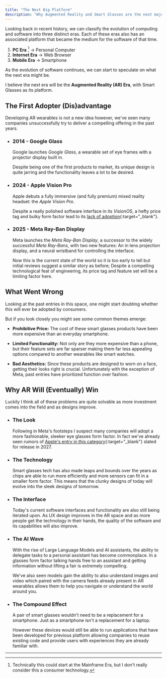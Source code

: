 ```yaml
---
title: "The Next Big Platform"
description: "Why Augmented Reality and Smart Glasses are the next major computing platform."
---
```


Looking back in recent history, we can classify the evolution of computing and software into three distinct eras.
Each of these eras also has an associated platform that became the medium for the software of that time.

1. **PC Era** [^0] &rarr; Personal Computer
1. **Internet Era** &rarr; Web Browser
1. **Mobile Era** &rarr; Smartphone

As the evolution of software continues, we can start to speculate on what the next era might be.

I believe the next era will be the **Augmented Reality (AR) Era**, with Smart Glasses as its platform.

## The First Adopter (Dis)advantage

Developing AR wearables is not a new idea however, we've seen many companies unsuccessfully try to deliver a compelling offering in the past years.

- ### 2014 - Google Glass

  Google launches _Google Glass_, a wearable set of eye frames with a projector display built in.

  Despite being one of the first products to market, its unique design is quite jarring and the functionality leaves a lot to be desired.

- ### 2024 - Apple Vision Pro

  Apple debuts a fully immersive (and fully premium) mixed reality headset: the _Apple Vision Pro_.

  Despite a really polished software interface in its _VisionOS_, a hefty price tag and bulky form factor lead to its
  [lack of adoption](https://siliconangle.com/2025/01/01/apple-reportedly-ceases-vision-pro-production-amid-sluggish-sales){:target="\_blank"}.

- ### 2025 - Meta Ray-Ban Display

  Meta launches the _Meta Ray-Ban Display_, a successor to the widely successful _Meta Ray-Bans_, with two new features: An in lens projection display, and a neural wristband for controlling the interface.

  Now this is the current state of the world so it is too early to tell but initial reviews suggest a similar story as before; Despite a compelling technological feat of engineering, its price tag and feature set will be a limiting factor here.

## What Went Wrong

Looking at the past entries in this space, one might start doubting whether this will ever be adopted by consumers.

But if you look closely you might see some common themes emerge:

- **Prohibitive Price:** The cost of these smart glasses products have been more expensive than an everyday smartphone.

- **Limited Functionality:** Not only are they more expensive than a phone, but their feature sets are far sparser making them far less appealing options compared to another wearables like smart watches.

- **Bad Aesthetics:** Since these products are designed to worn on a face, getting their looks right is crucial. Unfortunately with the exception of Meta, past entries have prioritized function over fashion.

## Why AR Will (Eventually) Win

Luckily I think all of these problems are quite solvable as more investment comes into the field and as designs improve.

- ### The Look

  Following in Meta's footsteps I suspect many companies will adopt a more fashionable, sleeker eye glasses form factor. In fact we've already seen rumors of [Apple's entry in this category](https://www.macrumors.com/2025/07/04/apple-smart-glasses-launch-timeframe/){:target="\_blank"} slated for release in 2027.

- ### The Technology

  Smart glasses tech has also made leaps and bounds over the years as chips are able to run more efficiently and more sensors can fit in a smaller form factor. This means that the clunky designs of today will evolve into the sleek designs of tomorrow.

- ### The Interface

  Today's current software interfaces and functionality are also still being iterated upon. As UX design improves in the AR space and as more people get the technology in their hands, the quality of the software and its capabilities will also improve.

- ### The AI Wave

  With the rise of Large Language Models and AI assistants, the ability to delegate tasks to a personal assistant has become commonplace. In a glasses form factor talking hands free to an assistant and getting information without lifting a fair is extremely compelling.

  We've also seen models gain the ability to also understand images and video which paired with the camera feeds already present in AR wearables allows them to help you navigate or understand the world around you.

- ### The Compound Effect

  A pair of smart glasses wouldn't need to be a replacement for a smartphone. Just as a smartphone isn't a replacement for a laptop.

  However these devices would still be able to run applications that have been developed for previous platform allowing companies to reuse existing code and provide users with experiences they are already familiar with.

---

[^0]: Technically this could start at the Mainframe Era, but I don't really consider this a consumer technology.
